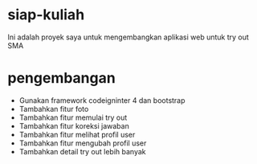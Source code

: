 # siap-kuliah

Ini adalah proyek saya untuk mengembangkan aplikasi web untuk try out SMA

# pengembangan

- Gunakan framework codeigninter 4 dan bootstrap
- Tambahkan fitur foto
- Tambahkan fitur memulai try out
- Tambahkan fitur koreksi jawaban
- Tambahkan fitur melihat profil user
- Tambahkan fitur mengubah profil user
- Tambahkan detail try out lebih banyak
